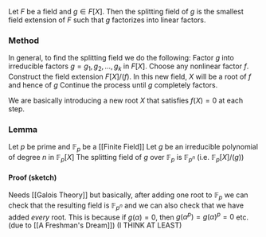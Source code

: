 Let $F$ be a field and $g\in F[X]$. 
Then the splitting field of $g$ is the smallest field extension of $F$
such that $g$ factorizes into linear factors. 
### Method
In general, to find the splitting field we do the following:
Factor $g$ into irreducible factors $g=g_{1},g_{2},\dots,g_{k}$ in $F[X]$.
Choose any nonlinear factor $f$. 
Construct the field extension $F[X] /(f)$.
In this new field, $X$ will be a root of $f$ and hence of $g$
Continue the process until $g$ completely factors. 

We are basically introducing a new root $X$ that satisfies $f(X)=0$ at each step.

### Lemma
Let $p$ be prime and $\mathbb{F}_{p}$ be a [[Finite Field]]
Let $g$ be an irreducible polynomial of degree $n$ in $\mathbb{F}_{p}[X]$
The splitting field of $g$ over $\mathbb{F}_{p}$ is $\mathbb{F}_{p^{n}}$ 
(i.e. $\mathbb{F}_{p}[X] /(g)$)
#### Proof (sketch)
Needs [[Galois Theory]] but basically, after adding one root to $\mathbb{F}_{p}$
we can check that the resulting field is $\mathbb{F}_{p^{n}}$ and we can also check 
that we have added *every* root.
This is because if $g(\alpha)=0$, then $g(\alpha^{p})=g(\alpha)^{p}=0$ etc.
(due to [[A Freshman's Dream]])
(I THINK AT LEAST)
